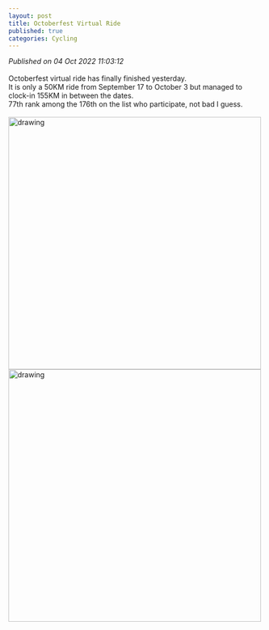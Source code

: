 ```yaml
---
layout: post
title: Octoberfest Virtual Ride
published: true
categories: Cycling
---
```

_Published on 04 Oct 2022 11:03:12_
<br>
<br>
Octoberfest virtual ride has finally finished yesterday.
<br>
It is only a 50KM ride from September 17 to October 3 but managed to clock-in 155KM in between the dates.
<br>
77th rank among the 176th on the list who participate, not bad I guess.
<br> 
<br>
<img src="https://drive.google.com/uc?export=view&id=1NpI6EMi3f9bXZ_hGSQ2si5T_3Dy_L4zA" alt="drawing" width="500"/>
<img src="https://drive.google.com/uc?export=view&id=1BgY4yr_YDVvSGaRoxpWP9gqyb3EWXgWP" alt="drawing" width="500"/>

